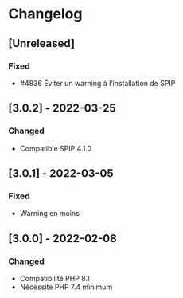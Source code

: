 # Changelog

## [Unreleased]

### Fixed

- #4836 Éviter un warning à l’installation de SPIP


## [3.0.2] - 2022-03-25

### Changed

- Compatible SPIP 4.1.0


## [3.0.1] - 2022-03-05

### Fixed

- Warning en moins


## [3.0.0] - 2022-02-08

### Changed

- Compatibilité PHP 8.1
- Nécessite PHP 7.4 minimum
